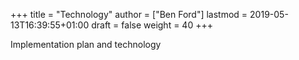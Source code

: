 +++
title = "Technology"
author = ["Ben Ford"]
lastmod = 2019-05-13T16:39:55+01:00
draft = false
weight = 40
+++

Implementation plan and technology

<!--more-->
